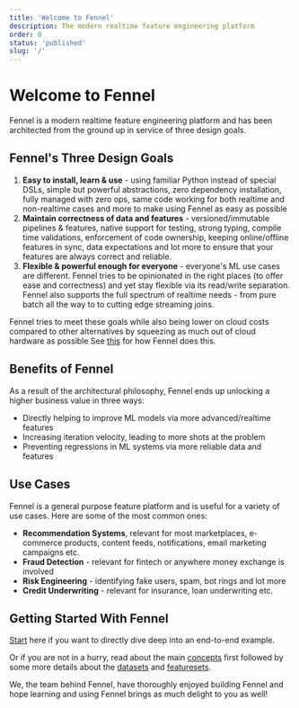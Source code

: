 ```yaml
---
title: 'Welcome to Fennel'
description: The modern realtime feature engineering platform
order: 0
status: 'published'
slug: '/'
---
```


# Welcome to Fennel

Fennel is a modern realtime feature engineering platform and has been 
architected from the ground up in service of three design goals.

## Fennel's Three Design Goals

1. **Easy to install, learn & use** - using familiar Python instead of special 
   DSLs, simple but powerful abstractions, zero dependency installation, fully 
   managed with zero ops, same code working for both realtime and non-realtime 
   cases and more to make using Fennel as easy as possible
2. **Maintain correctness of data and features** - versioned/immutable pipelines 
   & features, native support for testing, strong typing, compile time 
   validations, enforcement of code ownership, keeping online/offline features in 
   sync, data expectations and lot more to ensure that your features are always 
   correct and reliable.
3. **Flexible & powerful enough for everyone** - everyone's ML use cases are 
   different. Fennel tries to be opinionated in the right places (to offer ease
   and correctness) and yet stay flexible via its read/write separation. Fennel 
   also supports the full spectrum of realtime needs - from pure batch all the 
   way to to cutting edge streaming joins. 

Fennel tries to meet these goals while also being lower on cloud costs compared 
to other alternatives by squeezing as much out of cloud hardware as possible See
[this](/overview/cost-optimizations) for how Fennel does this.

## Benefits of Fennel

As a result of the architectural philosophy, Fennel ends up unlocking a higher
business value in three ways:
- Directly helping to improve ML models via more advanced/realtime features
- Increasing iteration velocity, leading to more shots at the problem 
- Preventing regressions in ML systems via more reliable data and features

## Use Cases

Fennel is a general purpose feature platform and is useful for a variety of use 
cases. Here are some of the most common ones:
- **Recommendation Systems**, relevant for most marketplaces, e-commerce products, 
  content feeds, notifications, email marketing campaigns etc. 
- **Fraud Detection** - relevant for fintech or anywhere money exchange is involved
- **Risk Engineering** - identifying fake users, spam, bot rings and lot more
- **Credit Underwriting** - relevant for insurance, loan underwriting etc. 

## Getting Started With Fennel

[Start](/getting-started/quickstart) here if you want to directly dive deep into
 an end-to-end example.&#x20;

Or if you are not in a hurry, read about the main [concepts](/concepts/introduction) 
first followed by some more details about the [datasets](/datasets/overview) 
and [featuresets](/featuresets/overview).

We, the team behind Fennel, have thoroughly enjoyed building Fennel and hope 
learning and using Fennel brings as much delight to you as well!
